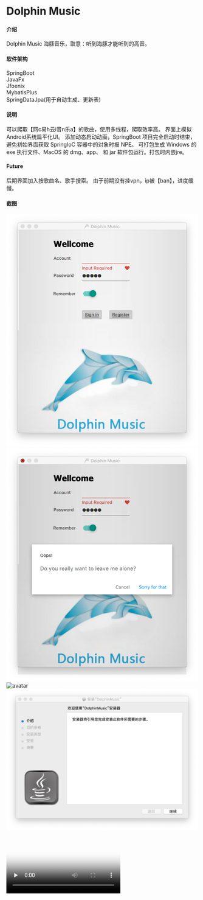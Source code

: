 # Dolphin Music

#### 介绍
Dolphin Music 海豚音乐，取意：听到海豚才能听到的高音。

#### 软件架构
SpringBoot  
JavaFx  
Jfoenix  
MybatisPlus  
SpringDataJpa(用于自动生成、更新表)

#### 说明
可以爬取【网c易h云i音n乐a】的歌曲，使用多线程，爬取效率高。
界面上模拟 Android系统扁平化UI。
添加动态启动动画，SpringBoot 项目完全启动时结束，避免初始界面获取 SpringIoC 容器中的对象时报 NPE。
可打包生成 Windows 的 exe 执行文件、MacOS 的 dmg、app、 和 jar 软件包运行。打包时内嵌jre。

#### Future
后期界面加入按歌曲名、歌手搜索。
由于前期没有挂vpn，ip被【ban】，进度缓慢。

#### 截图
![avatar](./readme/login.png)  
![avatar](./readme/quit.png)  
![avatar](./readme/splash.png)  
![avatar](./readme/install.png)  


<video id="video" controls="" preload="none" poster="http://media.w3.org/2010/05/sintel/poster.png">
    <source id="mp4" src="./readme/login.mov" type="video/mp4">
    <source id="webm" src="http://media.w3.org/2010/05/sintel/trailer.webm" type="video/webm">
    <source id="ogv" src="http://media.w3.org/2010/05/sintel/trailer.ogv" type="video/ogg">
    <p>Your user agent does not support the HTML5 Video element.</p>
</video>